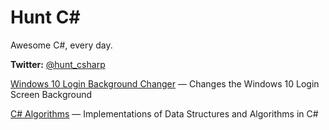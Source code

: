 # Hunt C# 
Awesome C#, every day.

**Twitter:** [@hunt_csharp](https://twitter.com/hunt_csharp)

[Windows 10 Login Background Changer](http://codehunt.io/sub/windows-10-login-background-changer/)
— Changes the Windows 10 Login Screen Background

[C# Algorithms](https://github.com/aalhour/C-Sharp-Algorithms)
— Implementations of Data Structures and Algorithms in C#
